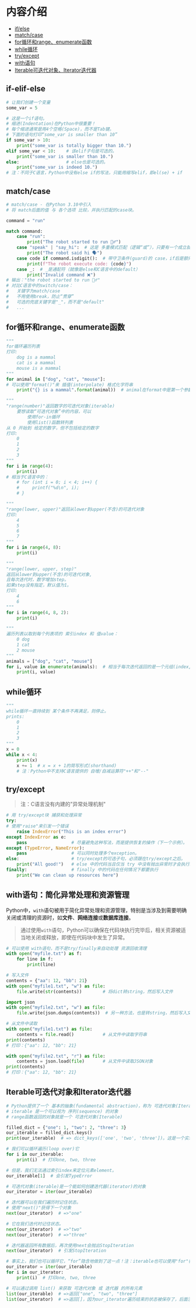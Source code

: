 # 内容介绍
- [if/else](#if-elif-else)
- [match/case](#matchcase)
- [for循环和range、enumerate函数](#for%E5%BE%AA%E7%8E%AF%E5%92%8Crangeenumerate%E5%87%BD%E6%95%B0)
- [while循环](#while%E5%BE%AA%E7%8E%AF)
- [try/except](#tryexcept)
- [with语句](#with%E8%AF%AD%E5%8F%A5%E7%AE%80%E5%8C%96%E5%BC%82%E5%B8%B8%E5%A4%84%E7%90%86%E5%92%8C%E8%B5%84%E6%BA%90%E7%AE%A1%E7%90%86)
- [Iterable可迭代对象、Iterator迭代器](#iterable%E5%8F%AF%E8%BF%AD%E4%BB%A3%E5%AF%B9%E8%B1%A1%E5%92%8Citerator%E8%BF%AD%E4%BB%A3%E5%99%A8)

## if-elif-else
```python
# 让我们创建一个变量
some_var = 5

# 这是一个if语句。
# 缩进(Indentation)在Python中很重要！
# 每个缩进通常是用4个空格(Space)，而不是Tab键。
# 下面的语句打印“some_var is smaller than 10”
if some_var > 10:
    print("some_var is totally bigger than 10.")
elif some_var < 10:    # 该elif子句是可选的。
    print("some_var is smaller than 10.")
else:                  # else也是可选的。
    print("some_var is indeed 10.")
# 注：不同于C语言，Python中没有else if的写法，只能用缩写elif，即el(se) + if
```

## match/case
```python
# match/case - 在Python 3.10中引入
# 将 match后面的值 与 各个选项 比较，并执行匹配的case块。

command = "run"

match command:
    case "run":
        print("The robot started to run 🏃‍♂️")
    case "speak" | "say_hi":  # 这是 多重模式匹配（逻辑“或”），只要有一个成立就匹配
        print("The robot said hi 🗣️")
    case code if command.isdigit():  # 带守卫条件(guard)的 case，if后是额外的条件限制；code会绑定command的值
        print(f"The robot execute code: {code}")
    case _:  # _是通配符（就像是else和C语言中的default）
        print("Invalid command ❌")
# 输出："the robot started to run 🏃‍♂️"
# 对比C语言中的switch/case：
#   关键字为match/case
#   不用使用break，防止“贯穿”
#   可选的兜底关键字是"_"，而不是"default"
#   ...
```

## for循环和range、enumerate函数
```python
"""
for循环遍历列表
打印:
    dog is a mammal
    cat is a mammal
    mouse is a mammal
"""
for animal in ["dog", "cat", "mouse"]:
# 可以使用"format()"来 插值(interpolate) 格式化字符串
    print("{} is a mammal".format(animal))  # animal在format中是第一个参数，所以将其内容插入第一个花括号

"""
"range(number)"返回数字的可迭代对象(iterable)
    要想读取“可迭代对象”中的内容，可以
        使用for-in循环
        使用list()函数转列表
从 0 开始到 给定的数字，但不包括给定的数字
打印:
    0
    1
    2
    3
"""
for i in range(4):
    print(i)
# 相当于C语言中的：
    # for (int i = 0; i < 4; i++) {
    #     printf("%d\n", i);
    # }

"""
"range(lower, upper)"返回从lower到upper(不含)的可迭代对象
打印:
    4
    5
    6
    7
"""
for i in range(4, 8):
    print(i)

"""
"range(lower, upper, step)"
返回从lower到upper(不含)的可迭代对象,
且每次迭代时，数字增加step。
如果step没有指定，默认值为1。
打印:
    4
    6
"""
for i in range(4, 8, 2):
    print(i)

"""
遍历列表以取到每个列表项的 索引index 和 值value：
    0 dog
    1 cat
    2 mouse
"""
animals = ["dog", "cat", "mouse"]
for i, value in enumerate(animals):  # 相当于每次迭代返回的是一个元组(index, value)
    print(i, value)
```

## while循环
```python
"""
while循环一直持续到 某个条件不再满足，则停止。
prints:
    0
    1
    2
    3
"""
x = 0
while x < 4:
    print(x)
    x += 1  # x = x + 1的简写形式(shorthand)
    # 注：Python中不支持C语言提供的 自增/自减运算符"++"和"--"
```

## try/except
> 注：C语言没有内建的"异常处理机制"
```python
# 用 try/except块 捕获和处理异常
try:
# 使用"raise"来引发一个错误
    raise IndexError("This is an index error")
except IndexError as e:
    pass                 # 尽量避免这种写法，而是提供恢复的操作（下一个示例）。
except (TypeError, NameError):
    pass                 # 可以同时处理多个exception。
else:                    # try/except的可选子句，必须跟在try/except之后。
    print("All good!")   # else 中的代码当且仅当 try 中没有抛出异常时才会执行。
finally:                 # finally 中的代码在任何情况下都要执行
    print("We can clean up resources here")
```

## with语句：简化异常处理和资源管理
Python中，`with`语句被用于简化异常处理和资源管理，特别是当涉及到需要明确关闭或清理的资源时，如**文件**、**网络连接**或**数据库连接**。 
> 通过使用`with`语句，Python可以确保在代码块执行完毕后，相关资源被适当地关闭或释放，即使在代码块中发生了异常。
```python
# 可以使用 with语句，而不是try/finally来自动处理 资源回收清理
with open("myfile.txt") as f:
    for line in f:
        print(line)

# 写入文件
contents = {"aa": 12, "bb": 21}
with open("myfile1.txt", "w") as file:
    file.write(str(contents))        # 将dict转string，然后写入文件

import json
with open("myfile2.txt", "w") as file:
    file.write(json.dumps(contents))  # 另一种方法，也是转string，然后写入文件

# 从文件中读取
with open("myfile1.txt") as file:
    contents = file.read()           # 从文件中读取字符串
print(contents)
# 打印：{"aa": 12, "bb": 21}

with open("myfile2.txt", "r") as file:
    contents = json.load(file)       # 从文件中读取JSON对象
print(contents)
# 打印：{"aa": 12, "bb": 21}
```

## Iterable可迭代对象和Iterator迭代器
```python
# Python提供了一个 基本的抽象(fundamental abstraction)，称为 可迭代对象(Iterable)
# iterable 是一个可以视为 序列(sequence) 的对象
# range函数返回的对象就是一个 可迭代对象(Iterable)

filled_dict = {"one": 1, "two": 2, "three": 3}
our_iterable = filled_dict.keys()
print(our_iterable)  # => dict_keys(['one', 'two', 'three'])。这是一个实现了 可迭代接口(Iterable interface)的对象

# 我们可以循环遍历(loop over)它
for i in our_iterable:
    print(i)  # 打印one, two, three

# 但是，我们无法通过索引index来定位元素element。
our_iterable[1]  # 会引发TypeError

# 可迭代对象(iterable)是一个能如何创建迭代器(iterator)的对象
our_iterator = iter(our_iterable)

# 迭代器可以在我们遍历时记住状态。
# 使用"next()"获得下一个对象
next(our_iterator)  # =>"one"

# 它在我们迭代时记住状态。
next(our_iterator)  # =>"two"
next(our_iterator)  # =>"three"

# 迭代器返回所有数据后，再次使用next会抛出StopIteration
next(our_iterator)  # 引发StopIteration

# 事实上，我们也可以循环它，“for”隐含地做到了这一点！注：iterable也可以使用"for"循环遍历。
our_iterator = iter(our_iterable)
for i in our_iterator:
    print(i)  # 打印one, two, three

# 可以通过调用 list() 来获取 可迭代对象 或 迭代器 的所有元素
list(our_iterable)  # =>返回["one", "two", "three"]
list(our_iterator)  # =>返回[]，因为our_iterator遍历结束的状态被保存了，后面没有元素了
```